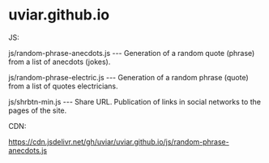 # uviar.github.io

JS:

js/random-phrase-anecdots.js --- Generation of a random quote (phrase) from a list of anecdots (jokes).

js/random-phrase-electric.js --- Generation of a random phrase (quote) from a list of quotes electricians.

js/shrbtn-min.js --- Share URL. Publication of links in social networks to the pages of the site.

CDN:

https://cdn.jsdelivr.net/gh/uviar/uviar.github.io/js/random-phrase-anecdots.js
